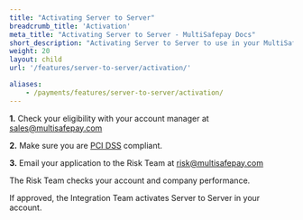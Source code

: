 ```yaml
---
title: "Activating Server to Server"
breadcrumb_title: 'Activation'
meta_title: "Activating Server to Server - MultiSafepay Docs"
short_description: "Activating Server to Server to use in your MultiSafepay account"
weight: 20
layout: child
url: '/features/server-to-server/activation/'

aliases:
    - /payments/features/server-to-server/activation/
---
```

**1.** Check your eligibility with your account manager at <sales@multisafepay.com>

**2.** Make sure you are [PCI DSS](/payment-regulations/pci-dss/) compliant.

**3.** Email your application to the Risk Team at <risk@multisafepay.com>

The Risk Team checks your account and company performance. 

If approved, the Integration Team activates Server to Server in your account.
